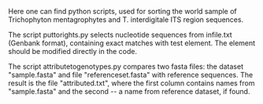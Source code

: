 Here one can find python scripts, used for sorting the world sample of Trichophyton mentagrophytes and T. interdigitale ITS region sequences.

The script puttorights.py selects nucleotide sequences from infile.txt (Genbank format), containing exact matches with test element. The element should be modified directly in the code.

The script attributetogenotypes.py compares two fasta files: the dataset "sample.fasta" and file "referenceset.fasta" with reference sequences. The result is the file "attributed.txt", where the first column contains names from "sample.fasta" and the second -- a name from reference dataset, if found.
